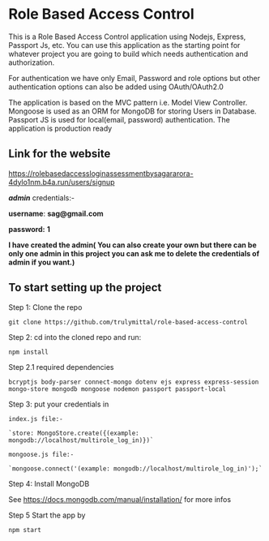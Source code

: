 # Role Based Access Control
This is a Role Based Access Control application using Nodejs, Express, Passport Js, etc. You can use this application as the starting point for whatever project you are going to build which needs authentication and authorization.

For authentication we have only Email, Password and role options but other authentication options can also be added using OAuth/OAuth2.0

The application is based on the MVC pattern i.e. Model View Controller.
Mongoose is used as an ORM for MongoDB for storing Users in Database.
Passport JS is used for local(email, password) authentication.
The application is production ready

## Link for the website ##
https://rolebasedaccessloginassessmentbysagararora-4dylo1nm.b4a.run/users/signup

***admin*** credentials:-

**username**: __sag@gmail.com__

**password:** __1__

**I have created the admin( You can also create your own but there can be only one admin in this project you can ask me to delete the credentials of admin if you want.)**
## To start setting up the project
Step 1: Clone the repo

`git clone https://github.com/trulymittal/role-based-access-control`

Step 2: cd into the cloned repo and run:

`npm install`

Step 2.1 required dependencies

`bcryptjs
body-parser
connect-mongo
dotenv
ejs
express
express-session
mongo-store
mongodb
mongoose
nodemon
passport
passport-local`

Step 3: put your credentials in 

    index.js file:-
    
    `store: MongoStore.create({(example: mongodb://localhost/multirole_log_in)})`
    
    mongoose.js file:-
    
    `mongoose.connect('(example: mongodb://localhost/multirole_log_in)');`

    

Step 4: Install MongoDB

See https://docs.mongodb.com/manual/installation/ for more infos

Step 5 Start the app by

`npm start`





